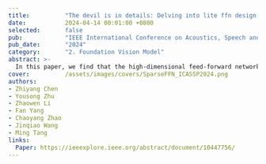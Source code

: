 ```yaml
---
title:          "The devil is in details: Delving into lite ffn design for vision transformers"
date:           2024-04-14 00:01:00 +0800
selected:       false
pub:            "IEEE International Conference on Acoustics, Speech and Signal Processing (ICASSP)"
pub_date:       "2024"
category:       "2. Foundation Vision Model"
abstract: >-
  In this paper, we find that the high-dimensional feed-forward networks occupies much computation cost in vision transformers. To this end, we introduce a lightweight, plug-and-play substitute, SparseFFN, that can reduce complexity in both channel and spatial dimension. SparseFFN can effectively reduce model complexity in a broad spectrum of vision models.
cover:          /assets/images/covers/SparseFFN_ICASSP2024.png
authors:
- Zhiyang Chen
- Yousong Zhu
- Zhaowen Li
- Fan Yang
- Chaoyang Zhao
- Jinqiao Wang
- Ming Tang
links:
  Paper: https://ieeexplore.ieee.org/abstract/document/10447756/
---
```

